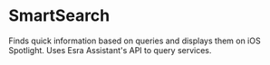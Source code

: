 SmartSearch
===========

Finds quick information based on queries and displays them on iOS Spotlight. Uses Esra Assistant's API to query services.
